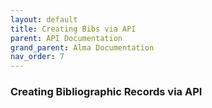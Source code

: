 ```yaml
---
layout: default
title: Creating Bibs via API
parent: API Documentation
grand_parent: Alma Documentation
nav_order: 7
---
```


### Creating Bibliographic Records via API


